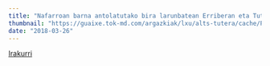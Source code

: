 ```yaml
---
title: "Nafarroan barna antolatutako bira larunbatean Erriberan eta Tuteran despeditu zen"
thumbnail: "https://guaixe.tok-md.com/argazkiak/lxu/alts-tutera/cache/P1020100_content.jpg"
date: "2018-03-26"
---
```

[Irakurri](https://guaixe.eus/altsasu/1522046558806-altsasukoak-aske-nafarroako-bira-altsasu-martxan-erribera-tutera)
